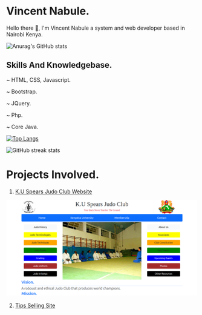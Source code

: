 # Vincent Nabule.
Hello there 👋, I'm Vincent Nabule a system and web developer based in Nairobi Kenya.

![Anurag's GitHub stats](https://github-readme-stats-git-masterrstaa-rickstaa.vercel.app/api?username=vincentnabule&show_icons=true&theme=radical)
## Skills And Knowledgebase.
~ HTML, CSS, Javascript.
<!-- -->
~ Bootstrap.
<!-- -->
~ JQuery.
<!-- -->
~ Php.
<!-- -->
~ Core Java.

[![Top Langs](https://github-readme-stats-git-masterrstaa-rickstaa.vercel.app/api/top-langs/?username=vincentnabule&&show_icons=true&theme=radical)](https://github.com/anuraghazra/github-readme-stats)
<!-- https://github-readme-stats-git-masterrstaa-rickstaa.vercel.app/api?username=FelipeFama&&show_icons=true&theme=dark -->
<!-- -->
<!--[![Top Langs](https://github-readme-stats.vercel.app/api/top-langs/?username=vincentnabule)](https://github.com/anuraghazra/github-readme-stats) 
![Anurag's GitHub stats](https://github-readme-stats.vercel.app/api?username=anuraghazra&show_icons=true&theme=radical)
-->
![GitHub streak stats](https://streak-stats.demolab.com/?user=vincentnabule) 

<!-- -->

# Projects Involved.
1. [K.U Spears Judo Club Website ](http://kuspearsjudoclub.com/)
<!-- -->
![Judo Website](https://github.com/vincentnabule/vincentnabule/blob/main/Screenshot%20from%202023-04-03%2000-13-54.png)
<!-- -->
2. [Tips Selling Site](https://johekaclassictips.co.ke)
